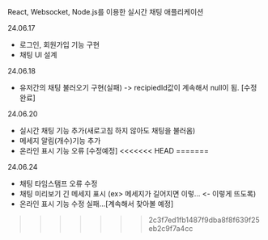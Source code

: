 React, Websocket, Node.js를 이용한 실시간 채팅 애플리케이션

24.06.17 
- 로그인, 회원가입 기능 구현
- 채팅 UI 설계

24.06.18
- 유저간의 채팅 불러오기 구현(실패) -> recipiedId값이 계속해서 null이 됨. [수정 완료]

24.06.20
- 실시간 채팅 기능 추가(새로고침 하지 않아도 채팅을 불러옴)
- 메세지 알림(개수)기능 추가
- 온라인 표시 기능 오류 [수정예정]
<<<<<<< HEAD
=======

24.06.24
- 채팅 타임스탬프 오류 수정
- 채팅 미리보기 긴 메세지 표시 (ex> 메세지가 길어지면 이렇... <- 이렇게 뜨도록)
- 온라인 표시 기능 수정 실패...[계속해서 찾아볼 예정]
>>>>>>> 2c3f7ed1fb1487f9dba8f8f639f25eb2c9f7a4cc

